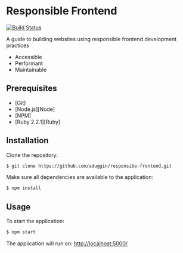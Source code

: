 # Responsible Frontend

[![Build Status](https://travis-ci.org/aduggin/responsibe-frontend.svg?branch=master)](https://travis-ci.org/aduggin/responsibe-frontend)

A guide to building websites using responsible frontend development practices

* Accessible
* Performant
* Maintainable


## Prerequisites
* [Git]
* [Node.js][Node]
* [NPM]
* [Ruby 2.2.1][Ruby]

## Installation

Clone the repository:

```sh
$ git clone https://github.com/aduggin/responsibe-frontend.git
```

Make sure all dependencies are available to the application:

```sh
$ npm install
```

## Usage

To start the application:

```sh
$ npm start
```

The application will run on:
[http://localhost:5000/](http://localhost:5000/)